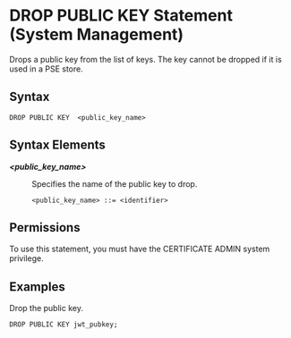 <!-- loio1f935a3dff744f7bbf488271a6c869f4 -->

# DROP PUBLIC KEY Statement \(System Management\)

Drops a public key from the list of keys. The key cannot be dropped if it is used in a PSE store.



<a name="loio1f935a3dff744f7bbf488271a6c869f4__section_rgy_xn5_4pb"/>

## Syntax

```
DROP PUBLIC KEY  <public_key_name>
```



<a name="loio1f935a3dff744f7bbf488271a6c869f4__section_sgy_xn5_4pb"/>

## Syntax Elements


<dl>
<dt><b>

*<public\_key\_name\>*

</b></dt>
<dd>

Specifies the name of the public key to drop.

```
<public_key_name> ::= <identifier>
```



</dd>
</dl>



<a name="loio1f935a3dff744f7bbf488271a6c869f4__section_kt1_zlm_wcb"/>

## Permissions

To use this statement, you must have the CERTIFICATE ADMIN system privilege.



<a name="loio1f935a3dff744f7bbf488271a6c869f4__section_ugy_xn5_4pb"/>

## Examples

Drop the public key.

```
DROP PUBLIC KEY jwt_pubkey;
```

